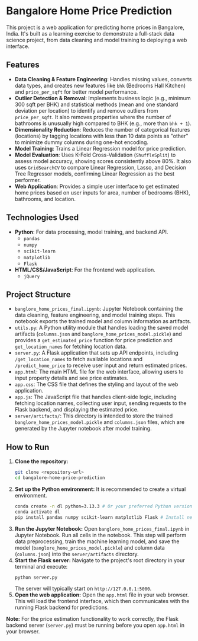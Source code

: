# Bangalore Home Price Prediction

This project is a web application for predicting home prices in Bangalore, India. It's built as a learning exercise to demonstrate a full-stack data science project, from data cleaning and model training to deploying a web interface.

## Features

* **Data Cleaning & Feature Engineering**: Handles missing values, converts data types, and creates new features like `bhk` (Bedrooms Hall Kitchen) and `price_per_sqft` for better model performance.
* **Outlier Detection & Removal**: Implements business logic (e.g., minimum 300 sqft per BHK) and statistical methods (mean and one standard deviation per location) to identify and remove outliers from `price_per_sqft`. It also removes properties where the number of bathrooms is unusually high compared to BHK (e.g., more than `bhk + 1`).
* **Dimensionality Reduction**: Reduces the number of categorical features (locations) by tagging locations with less than 10 data points as "other" to minimize dummy columns during one-hot encoding.
* **Model Training**: Trains a Linear Regression model for price prediction.
* **Model Evaluation**: Uses K-Fold Cross-Validation (`ShuffleSplit`) to assess model accuracy, showing scores consistently above 80%. It also uses `GridSearchCV` to compare Linear Regression, Lasso, and Decision Tree Regressor models, confirming Linear Regression as the best performer.
* **Web Application**: Provides a simple user interface to get estimated home prices based on user inputs for area, number of bedrooms (BHK), bathrooms, and location.

## Technologies Used

* **Python**: For data processing, model training, and backend API.
    * `pandas`
    * `numpy`
    * `scikit-learn`
    * `matplotlib`
    * `Flask`
* **HTML/CSS/JavaScript**: For the frontend web application.
    * `jQuery`

## Project Structure

* `banglore_home_prices_final.ipynb`: Jupyter Notebook containing the data cleaning, feature engineering, and model training steps. This notebook exports the trained model and column information as artifacts.
* `utils.py`: A Python utility module that handles loading the saved model artifacts (`columns.json` and `banglore_home_prices_model.pickle`) and provides a `get_estimated_price` function for price prediction and `get_location_names` for fetching location data.
* `server.py`: A Flask application that sets up API endpoints, including `/get_location_names` to fetch available locations and `/predict_home_price` to receive user input and return estimated prices.
* `app.html`: The main HTML file for the web interface, allowing users to input property details and see price estimates.
* `app.css`: The CSS file that defines the styling and layout of the web application.
* `app.js`: The JavaScript file that handles client-side logic, including fetching location names, collecting user input, sending requests to the Flask backend, and displaying the estimated price.
* `server/artifacts/`: This directory is intended to store the trained `banglore_home_prices_model.pickle` and `columns.json` files, which are generated by the Jupyter notebook after model training.

## How to Run

1.  **Clone the repository:**
    ```bash
    git clone <repository-url>
    cd bangalore-home-price-prediction
    ```
2.  **Set up the Python environment:**
    It is recommended to create a virtual environment.
    ```bash
    conda create -n dl python=3.13.3 # Or your preferred Python version
    conda activate dl
    pip install pandas numpy scikit-learn matplotlib Flask # Install necessary libraries
    ```
3.  **Run the Jupyter Notebook:**
    Open `banglore_home_prices_final.ipynb` in Jupyter Notebook. Run all cells in the notebook. This step will perform data preprocessing, train the machine learning model, and save the model (`banglore_home_prices_model.pickle`) and column data (`columns.json`) into the `server/artifacts` directory.
4.  **Start the Flask server:**
    Navigate to the project's root directory in your terminal and execute:
    ```bash
    python server.py
    ```
    The server will typically start on `http://127.0.0.1:5000`.
5.  **Open the web application:**
    Open the `app.html` file in your web browser. This will load the frontend interface, which then communicates with the running Flask backend for predictions.

**Note:** For the price estimation functionality to work correctly, the Flask backend server (`server.py`) must be running before you open `app.html` in your browser.